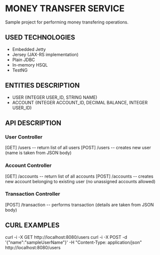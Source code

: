 # MONEY TRANSFER SERVICE

Sample project for performing money transfering operations.

## USED TECHNOLOGIES

* Embedded Jetty
* Jersey (JAX-RS implementation)
* Plain JDBC
* In-memory HSQL
* TestNG

## ENTITIES DESCRIPTION

* USER (INTEGER USER_ID, STRING NAME)
* ACCOUNT (INTEGER ACCOUNT_ID, DECIMAL BALANCE, INTEGER USER_ID)

## API DESCRIPTION

### User Controller

[GET] /users -- return list of all users
[POST] /users -- creates new user (name is taken from JSON body)

### Account Controller

[GET] /accounts -- return list of all accounts
[POST] /accounts -- creates new account belonging to existing user (no unassigned accounts allowed)

### Transaction Controller

[POST] /transaction -- performs transaction (details are taken from JSON body)

## CURL EXAMPLES

curl -i -X GET http://localhost:8080/users
curl -i -X POST -d '{"name":"sampleUserName"}' -H "Content-Type: application/json" http://localhost:8080/users



